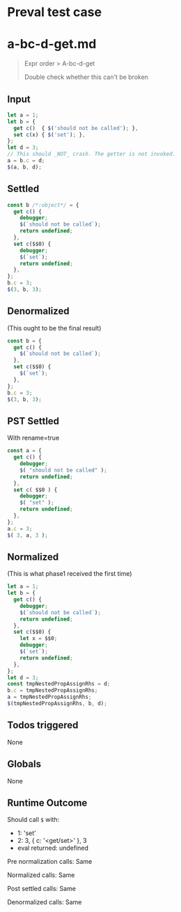 # Preval test case

# a-bc-d-get.md

> Expr order > A-bc-d-get
>
> Double check whether this can't be broken

## Input

`````js filename=intro
let a = 1;
let b = {
  get c()  { $('should not be called'); }, 
  set c(x) { $('set'); },
};
let d = 3;
// This should _NOT_ crash. The getter is not invoked.
a = b.c = d;
$(a, b, d);
`````


## Settled


`````js filename=intro
const b /*:object*/ = {
  get c() {
    debugger;
    $(`should not be called`);
    return undefined;
  },
  set c($$0) {
    debugger;
    $(`set`);
    return undefined;
  },
};
b.c = 3;
$(3, b, 3);
`````


## Denormalized
(This ought to be the final result)

`````js filename=intro
const b = {
  get c() {
    $(`should not be called`);
  },
  set c($$0) {
    $(`set`);
  },
};
b.c = 3;
$(3, b, 3);
`````


## PST Settled
With rename=true

`````js filename=intro
const a = {
  get c() {
    debugger;
    $( "should not be called" );
    return undefined;
  },
  set c( $$0 ) {
    debugger;
    $( "set" );
    return undefined;
  },
};
a.c = 3;
$( 3, a, 3 );
`````


## Normalized
(This is what phase1 received the first time)

`````js filename=intro
let a = 1;
let b = {
  get c() {
    debugger;
    $(`should not be called`);
    return undefined;
  },
  set c($$0) {
    let x = $$0;
    debugger;
    $(`set`);
    return undefined;
  },
};
let d = 3;
const tmpNestedPropAssignRhs = d;
b.c = tmpNestedPropAssignRhs;
a = tmpNestedPropAssignRhs;
$(tmpNestedPropAssignRhs, b, d);
`````


## Todos triggered


None


## Globals


None


## Runtime Outcome


Should call `$` with:
 - 1: 'set'
 - 2: 3, { c: '<get/set>' }, 3
 - eval returned: undefined

Pre normalization calls: Same

Normalized calls: Same

Post settled calls: Same

Denormalized calls: Same
